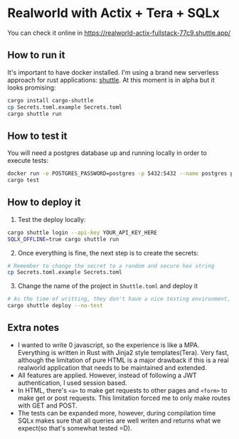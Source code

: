 # Realworld with Actix + Tera + SQLx

You can check it online in https://realworld-actix-fullstack-77c9.shuttle.app/

## How to run it

It's important to have docker installed. I'm using a brand new serverless approach for rust applications:
[shuttle](https://www.shuttle.rs/). At this moment is in alpha but it looks promising:

```bash
cargo install cargo-shuttle
cp Secrets.toml.example Secrets.toml
cargo shuttle run
```

## How to test it

You will need a postgres database up and running locally in order to execute tests:

```bash
docker run -e POSTGRES_PASSWORD=postgres -p 5432:5432 --name postgres postgres
cargo test
```

## How to deploy it

1. Test the deploy locally:

```bash
cargo shuttle login --api-key YOUR_API_KEY_HERE
SQLX_OFFLINE=true cargo shuttle run
```

2. Once everything is fine, the next step is to create the secrets:

```bash
# Remember to change the secret to a random and secure hex string
cp Secrets.toml.example Secrets.toml
```

3. Change the name of the project in `Shuttle.toml` and deploy it

```bash
# As the time of writting, they don't have a nice testing environment, so we can't test it during deployment
cargo shuttle deploy --no-test
```

## Extra notes

- I wanted to write 0 javascript, so the experience is like a MPA. Everything is written in Rust with Jinja2 style
  templates(Tera). Very fast, although the limitation of pure HTML is a major drawback if this is a real realworld
  application that needs to be maintained and extended.
- All features are applied. However, instead of following a JWT authentication, I used session based.
- In HTML, there's `<a>` to make get requests to other pages and `<form>` to make get or post requests. This limitation
  forced me to only make routes with GET and POST.
- The tests can be expanded more, however, during compilation time SQLx makes sure that all queries are well writen and
  returns what we expect(so that's somewhat tested =D).
